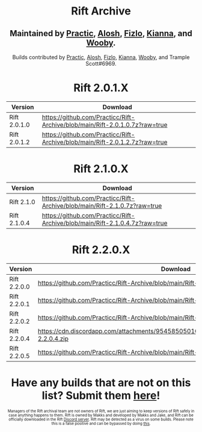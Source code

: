 <div align=center>
  
# Rift Archive

 Maintained by [Practic](https://tiktok.com/@0hdv "Practic"), [Alosh](https://twitter.com/aIoshreal "Alosh"), [Fizlo](https://www.youtube.com/channel/UCzmOR_-6ohN4ji2z_tgH1vA "Fizlo"), [Kianna](https://twitter.com/AyeItsAxi "Kianna"), and [Wooby](https://twitter.com/_wob "Wooby").
-
  Builds contributed by [Practic](https://tiktok.com/@0hdv "Practic"), [Alosh](https://twitter.com/aIoshreal "Alosh"), [Fizlo](https://www.youtube.com/channel/UCzmOR_-6ohN4ji2z_tgH1vA "Fizlo"), [Kianna](https://twitter.com/AyeItsAxi "Kianna"), [Wooby](https://twitter.com/_wob "Wooby"), and Trample Scott#6969.
  
 # Rift 2.0.1.X
| Version | Download | 
| ----------- | ----------- | 
| Rift 2.0.1.0 | https://github.com/Practicc/Rift-Archive/blob/main/Rift-2.0.1.0.7z?raw=true |
| Rift 2.0.1.2 | https://github.com/Practicc/Rift-Archive/blob/main/Rift-2.0.1.2.7z?raw=true |
  
  # Rift 2.1.0.X
| Version | Download | 
| ----------- | ----------- | 
| Rift 2.1.0 | https://github.com/Practicc/Rift-Archive/blob/main/Rift-2.1.0.7z?raw=true |
| Rift 2.1.0.4 | https://github.com/Practicc/Rift-Archive/blob/main/Rift-2.1.0.4.7z?raw=true |
  
  # Rift 2.2.0.X
| Version | Download | 
| ----------- | ----------- | 
| Rift 2.2.0.0 | https://github.com/Practicc/Rift-Archive/blob/main/Rift-2.2.0.0.7z?raw=true |
| Rift 2.2.0.1 | https://github.com/Practicc/Rift-Archive/blob/main/Rift-2.2.0.1.7z?raw=true |
| Rift 2.2.0.2 | https://github.com/Practicc/Rift-Archive/blob/main/Rift-2.2.0.2.7z?raw=true |
| Rift 2.2.0.4 | https://cdn.discordapp.com/attachments/954585050106699879/954594988661014548/Rift-2.2.0.4.zip |
| Rift 2.2.0.5 | https://github.com/Practicc/Rift-Archive/blob/main/Rift-2.2.0.5.7z?raw=true |
  
  # Have any builds that are not on this list? Submit them [here](https://forms.gle/iQsCTGjfqMEbcwHh7 "here")!
  
  <sub><sup>Managers of the Rift archival team are not owners of Rift, we are just aiming to keep versions of Rift safely in case anything happens to them. Rift is owned by Makks and developed by Makks and Jake, and Rift can be officially downloaded in the Rift [Discord server](https://discord.gg/riftfn "Discord server"). Rift may be detected as a virus on some builds. Please note this is a false positive and can be bypassed by doing [this](https://www.youtube.com/watch?v=hDR3jRBq9pg).</sup></sub>
